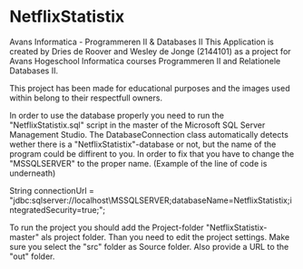 # NetflixStatistix
Avans Informatica - Programmeren II &amp; Databases II
This Application is created by Dries de Roover and Wesley de Jonge (2144101) as a project
for Avans Hogeschool Informatica courses Programmeren II and Relationele Databases II.

This project has been made for educational purposes and the images used within belong to their respectfull owners.

In order to use the database properly you need to run the "NetflixStatistix.sql" script in the master 
of the Microsoft SQL Server Management Studio.
The DatabaseConnection class automatically detects wether there is a "NetflixStatistix"-database or not, but the name of the program could
be diffirent to you. In order to fix that you have to change the "MSSQLSERVER" to the proper name. (Example of the line of code is underneath)

String connectionUrl = "jdbc:sqlserver://localhost\\MSSQLSERVER;databaseName=NetflixStatistix;integratedSecurity=true;";

To run the project you should add the Project-folder "NetflixStatistix-master" als project folder. Than you need to edit the project settings. Make sure you select the "src" folder as Source folder. Also provide a URL to the "out" folder.